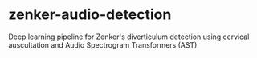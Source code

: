 # zenker-audio-detection
Deep learning pipeline for Zenker's diverticulum detection using cervical auscultation and Audio Spectrogram Transformers (AST)
